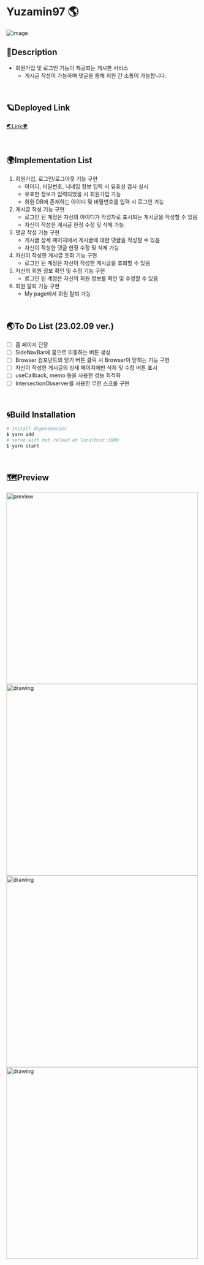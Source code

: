 # Yuzamin97 🌎
![image](https://user-images.githubusercontent.com/67324487/217621436-c6775b48-9bd9-41fd-a900-0556674be6cd.png)

## 🌌Description
- 회원가입 및 로그인 기능이 제공되는 게시판 서비스
  - 게시글 작성이 가능하며 댓글을 통해 회원 간 소통이 가능합니다.

<br>


## 🪐Deployed Link

<a href="https://web-yuzamin97-luj2cldvrt49y.sel3.cloudtype.app/" target="_blank">🌏Link🌍</a>

<br>

## 🌍Implementation List
1. 회원가입, 로그인/로그아웃 기능 구현
   - 아이디, 비밀번호, 닉네임 정보 입력 시 유효성 검사 실시
   - 유효한 정보가 입력되었을 시 회원가입 가능
   - 회원 DB에 존재하는 아이디 및 비밀번호를 입력 시 로그인 가능
2. 게시글 작성 기능 구현
   - 로그인 된 계정은 자신의 아이디가 작성자로 표시되는 게시글을 작성할 수 있음
   - 자신이 작성한 게시글 한정 수정 및 삭제 가능
3. 댓글 작성 기능 구현
   - 게시글 상세 페이지에서 게시글에 대한 댓글을 작성할 수 있음
   - 자신이 작성한 댓글 한정 수정 및 삭제 가능
4. 자신이 작성한 게시글 조회 기능 구현
   - 로그인 된 계정은 자신이 작성한 게시글을 조회할 수 있음
5. 자신의 회원 정보 확인 및 수정 기능 구현
   - 로그인 된 계정은 자신의 회원 정보를 확인 및 수정할 수 있음
6. 회원 탈퇴 기능 구현
   - My page에서 회원 탈퇴 가능
<br>

## 🌏To Do List (23.02.09 ver.)
- [ ] 홈 페이지 단장
- [ ] SideNavBar에 홈으로 이동하는 버튼 생성 
- [ ] Browser 컴포넌트의 닫기 버튼 클릭 시 Browser이 닫히는 기능 구현
- [ ] 자신이 작성한 게시글의 상세 페이지에만 삭제 및 수정 버튼 표시
- [ ] useCallback, memo 등을 사용한 성능 최적화
- [ ] IntersectionObserver를 사용한 무한 스크롤 구현

<br>

## 🌀Build Installation

```bash
# install dependencies
$ yarn add
# serve with hot reload at localhost:3000
$ yarn start
```

<br>


## 🗺Preview
<div style={display: flex;}>
<img src="https://user-images.githubusercontent.com/67324487/217620582-41534483-95ee-4f4e-b0c6-7fc01cc57ed7.png" alt="preview" width="500"/>
<img src="https://user-images.githubusercontent.com/67324487/217620619-1f78a131-58c4-420f-b245-21eb31fe3960.png" alt="drawing" width="500"/>
<img src="https://user-images.githubusercontent.com/67324487/217620663-e54ba8a2-763e-4bd9-ac04-d21caf92395a.png" alt="drawing" width="500"/>
<img src="https://user-images.githubusercontent.com/67324487/217620719-c6b71286-8c8e-4e08-8deb-4c9d4577262d.png" alt="drawing" width="500"/>
</div>


<br>


